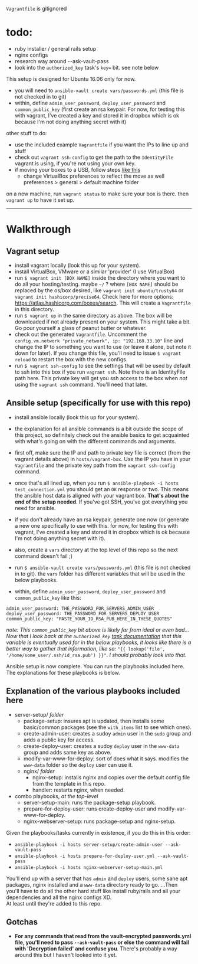 `Vagrantfile` is gitignored

# todo:

- ruby installer / general rails setup
- nginx configs
- research way around --ask-vault-pass
- look into the `authorized_key` task's `key=` bit. see note below

This setup is designed for Ubuntu 16.06 only for now.

- you will need to `ansible-vault create vars/passwords.yml` (this file is not checked in to git)
- within, define `admin_user_password`, `deploy_user_password` and `common_public_key` (first create an rsa keypair. For now, for testing this with vagrant, I've created a key and stored it in dropbox which is ok because I'm not doing anything secret with it)

other stuff to do:

- use the included example `Vagrantfile` if you want the IPs to line up and stuff
- check out `vagrant ssh-config` to get the path to the `IdentityFile` vagrant is using, if you're not using your own key.
- if moving your boxes to a USB, follow steps [like this](https://emptysqua.re/blog/moving-virtualbox-and-vagrant-to-an-external-drive/)
    - change VirtualBox preferences to reflect the move as well preferences > general > default machine folder

on a new machine, run `vagrant status` to make sure your box is there. then `vagrant up` to have it set up.

--------------

# Walkthrough

## Vagrant setup

- install vagrant locally (look this up for your system).
- install VirtualBox, VMware or a similar 'provider' (I use VirtualBox)
- run `$ vagrant init [BOX NAME]` inside the directory where you want to do all your hosting/testing. maybe `~/` ? where `[BOX NAME]` should be replaced by the os/box desired, like `vagrant init ubuntu/trusty64` or `vagrant init hashicorp/precise64`. Check here for more options: https://atlas.hashicorp.com/boxes/search. This will create a `Vagrantfile` in this directory.
- run `$ vagrant up` in the same directory as above. The box will be downloaded if not already present on your system. This might take a bit. Go pour yourself a glass of peanut butter or whatever.
- check out the generated `Vagrantfile`. Uncomment the `config.vm.network "private_network", ip: "192.168.33.10"` line and change the IP to something you want to use (or leave it alone, but note it down for later).  If you change this file, you'll need to issue `$ vagrant reload` to restart the box with the new configs.
- run `$ vagrant ssh-config` to see the settings that will be used by default to ssh into this box if you run `vagrant ssh`. Note there is an IdentityFile path here. This private key will get you ssh access to the box when _not_ using the `vagrant ssh` command. You'll need that later.

## Ansible setup (specifically for use with this repo)

- install ansible locally (look this up for your system).
- the explanation for all ansible commands is a bit outside the scope of this project, so definitely check out the ansible basics to get acquainted with what's going on with the different commands and arguments.
- first off, make sure the IP and path to private key file is correct (from the vagrant details above) in `hosts/vagrant-box`. Use the IP you have in your `Vagrantfile` and the private key path from the `vagrant ssh-config` command.
- once that's all lined up, when you run `$ ansible-playbook -i hosts test_connection.yml` you should get an `OK` response or two. This means the ansible host data is aligned with your vagrant box. **That's about the end of the setup needed**. If you've got SSH, you've got everything you need for ansible.

- if you don't already have an rsa keypair, generate one now (or generate a new one specifically to use with this. for now, for testing this with vagrant, I've created a key and stored it in dropbox which is ok because I'm not doing anything secret with it).
- also, create a `vars` directory at the top level of this repo so the next command doesn't fail ;)
- run `$ ansible-vault create vars/passwords.yml` (this file is not checked in to git). the `vars` folder has different variables that will be used in the below playbooks.
- within, define `admin_user_password`, `deploy_user_password` and `common_public_key` like this:

```
admin_user_password: THE_PASSWORD_FOR_SERVERS_ADMIN_USER
deploy_user_password: THE_PASSWORD_FOR_SERVERS_DEPLOY_USER
common_public_key: "PASTE_YOUR_ID_RSA_PUB_HERE_IN_THESE_QUOTES"
```

_note: This `common_public_key` bit above is likely far from ideal or even bad... Now that I look back at the `authorized_key` [task documentation](http://docs.ansible.com/ansible/authorized_key_module.html) that this variable is eventually used for in the below playbooks, it looks like there is a better way to gather that information, like so:_ `"{{ lookup('file', '/home/some_user/.ssh/id_rsa.pub') }}"`. _I should probably look into that._

Ansible setup is now complete. You can run the playbooks included here. The explanations for these playbooks is below.

## Explanation of the various playbooks included here

- server-setup/ _folder_
    - package-setup: insures apt is updated, then installs some basic/common packages (see the `with_items` list to see which ones).
    - create-admin-user: creates a sudoy `admin` user in the `sudo` group and adds a public key for access.
    - create-deploy-user: creates a sudoy `deploy` user in the `www-data` group and adds same key as above.
    - modify-var-www-for-deploy: sort of does what it says. modifies the `www-data` folder so the `deploy` user can use it.
    - nginx/ _folder_
        - nginx-setup: installs nginx and copies over the default config file from the template in this repo.
        - handler: restarts nginx, when needed.
- combo playbooks, _at the top-level_
    - server-setup-main: runs the package-setup playbook.
    - prepare-for-deploy-user: runs create-deploy-user and modify-var-www-for-deploy.
    - nginx-webserver-setup: runs package-setup and nginx-setup.

Given the playbooks/tasks currently in existence, if you do this in this order:

- `ansible-playbook -i hosts server-setup/create-admin-user --ask-vault-pass`
- `ansible-playbook -i hosts prepare-for-deploy-user.yml --ask-vault-pass`
- `ansible-playbook -i hosts nginx-webserver-setup-main.yml`

You'll end up with a server that has `admin` and `deploy` users, some sane apt packages, nginx installed and a `www-data` directory ready to go. ...Then you'll have to do all the other hard stuff like install ruby/rails and all your dependencies and all the nginx configs XD.  
At least until they're added to this repo.


## Gotchas

- **For any commands that read from the vault-encrypted passwords.yml file, you'll need to pass `--ask-vault-pass` or else the command will fail with 'Decryption failed' and confuse you**. There's probably a way around this but I haven't looked into it yet.
